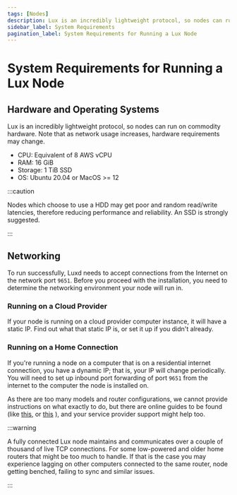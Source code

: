 ```yaml
---
tags: [Nodes]
description: Lux is an incredibly lightweight protocol, so nodes can run on commodity hardware. Note that as network usage increases, hardware requirements may change.
sidebar_label: System Requirements
pagination_label: System Requirements for Running a Lux Node
---
```


# System Requirements for Running a Lux Node

## Hardware and Operating Systems

Lux is an incredibly lightweight protocol, so nodes can run on commodity
hardware. Note that as network usage increases, hardware requirements may
change.

- CPU: Equivalent of 8 AWS vCPU
- RAM: 16 GiB
- Storage: 1 TiB SSD
- OS: Ubuntu 20.04 or MacOS &gt;= 12

:::caution

Nodes which choose to use a HDD may get poor and random 
read/write latencies, therefore reducing performance and reliability. An SSD is strongly suggested.

:::

## Networking

To run successfully, Luxd needs to accept connections from the Internet
on the network port `9651`. Before you proceed with the installation, you need
to determine the networking environment your node will run in.

### Running on a Cloud Provider

If your node is running on a cloud provider computer instance, it will have a
static IP. Find out what that static IP is, or set it up if you didn't already.

### Running on a Home Connection

If you're running a node on a computer that is on a residential internet
connection, you have a dynamic IP; that is, your IP will change periodically.
You will need to set up inbound port forwarding of port `9651` from the internet
to the computer the node is installed on.

As there are too many models and router configurations, we cannot provide
instructions on what exactly to do, but there are online guides to be found
(like
[this](https://www.noip.com/support/knowledgebase/general-port-forwarding-guide/),
or [this](https://www.howtogeek.com/66214/how-to-forward-ports-on-your-router/)
), and your service provider support might help too.

:::warning

A fully connected Lux node maintains and communicates
over a couple of thousand of live TCP connections. For some low-powered and
older home routers that might be too much to handle. If that is the case you may
experience lagging on other computers connected to the same router, node getting
benched, failing to sync and similar issues.

:::
